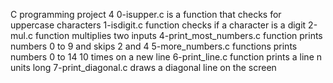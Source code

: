 C programming project 4
0-isupper.c is a function that checks for uppercase characters
1-isdigit.c function checks if a character is a digit
2-mul.c function multiplies two inputs
4-print_most_numbers.c function prints numbers 0 to 9 and skips 2 and 4
5-more_numbers.c functions prints numbers 0 to 14 10 times on a new line
6-print_line.c function prints a line n units long
7-print_diagonal.c draws a diagonal line on the screen
